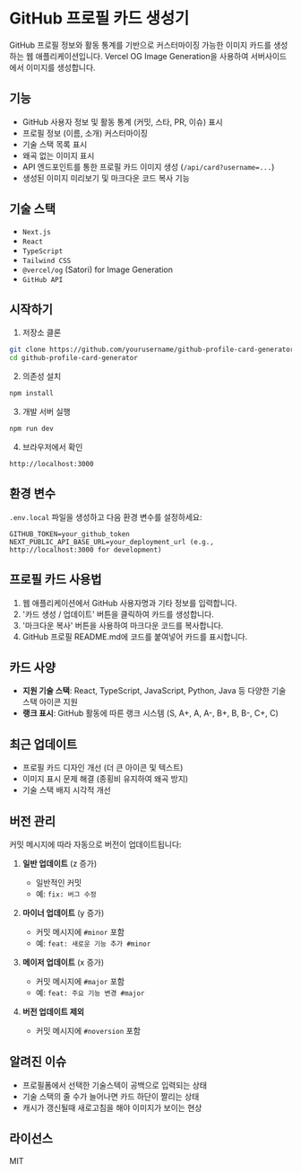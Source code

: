 # GitHub 프로필 카드 생성기

GitHub 프로필 정보와 활동 통계를 기반으로 커스터마이징 가능한 이미지 카드를 생성하는 웹 애플리케이션입니다. Vercel OG Image Generation을 사용하여 서버사이드에서 이미지를 생성합니다.

## 기능

- GitHub 사용자 정보 및 활동 통계 (커밋, 스타, PR, 이슈) 표시
- 프로필 정보 (이름, 소개) 커스터마이징
- 기술 스택 목록 표시
- 왜곡 없는 이미지 표시
- API 엔드포인트를 통한 프로필 카드 이미지 생성 (`/api/card?username=...`)
- 생성된 이미지 미리보기 및 마크다운 코드 복사 기능

## 기술 스택

- `Next.js`
- `React`
- `TypeScript`
- `Tailwind CSS`
- `@vercel/og` (Satori) for Image Generation
- `GitHub API`

## 시작하기

1. 저장소 클론
```bash
git clone https://github.com/yourusername/github-profile-card-generator.git
cd github-profile-card-generator
```

2. 의존성 설치
```bash
npm install
```

3. 개발 서버 실행
```bash
npm run dev
```

4. 브라우저에서 확인
```
http://localhost:3000
```

## 환경 변수

`.env.local` 파일을 생성하고 다음 환경 변수를 설정하세요:

```
GITHUB_TOKEN=your_github_token
NEXT_PUBLIC_API_BASE_URL=your_deployment_url (e.g., http://localhost:3000 for development)
```

## 프로필 카드 사용법

1. 웹 애플리케이션에서 GitHub 사용자명과 기타 정보를 입력합니다.
2. '카드 생성 / 업데이트' 버튼을 클릭하여 카드를 생성합니다.
3. '마크다운 복사' 버튼을 사용하여 마크다운 코드를 복사합니다.
4. GitHub 프로필 README.md에 코드를 붙여넣어 카드를 표시합니다.

## 카드 사양

- **지원 기술 스택**: React, TypeScript, JavaScript, Python, Java 등 다양한 기술 스택 아이콘 지원
- **랭크 표시**: GitHub 활동에 따른 랭크 시스템 (S, A+, A, A-, B+, B, B-, C+, C)

## 최근 업데이트

- 프로필 카드 디자인 개선 (더 큰 아이콘 및 텍스트)
- 이미지 표시 문제 해결 (종횡비 유지하여 왜곡 방지)
- 기술 스택 배지 시각적 개선

## 버전 관리

커밋 메시지에 따라 자동으로 버전이 업데이트됩니다:

1. **일반 업데이트** (z 증가)
   - 일반적인 커밋
   - 예: `fix: 버그 수정`

2. **마이너 업데이트** (y 증가)
   - 커밋 메시지에 `#minor` 포함
   - 예: `feat: 새로운 기능 추가 #minor`

3. **메이저 업데이트** (x 증가)
   - 커밋 메시지에 `#major` 포함
   - 예: `feat: 주요 기능 변경 #major`

4. **버전 업데이트 제외**
   - 커밋 메시지에 `#noversion` 포함

## 알려진 이슈
- 프로필폼에서 선택한 기술스텍이 공백으로 입력되는 상태
- 기술 스택의 줄 수가 늘어나면 카드 하단이 짤리는 상태
- 캐시가 갱신될때 새로고침을 해야 이미지가 보이는 현상

## 라이선스

MIT

